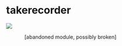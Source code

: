 
<a name=takerecorder></a><br>
# <b>takerecorder</b>
<img src="../images/takerecorder.png"><br>
<div style="display:inline-block;margin-left:50px;">
[abandoned module, possibly broken]<br/><br/>